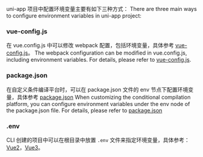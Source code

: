 uni-app 项目中配置环境变量主要有如下三种方式：
There are three main ways to configure environment variables in uni-app project:

### vue-config.js

在 vue.config.js 中可以修改 webpack 配置，包括环境变量，具体参考 [vue-config.js](/collocation/vue-config)。
The webpack configuration can be modified in vue.config.js, including environment variables. For details, please refer to [vue-config.js](/collocation/vue-config).

### package.json

在自定义条件编译平台时，可以在 package.json 文件的 env 节点下配置环境变量，具体参考 [package.json](/collocation/package)
When customizing the conditional compilation platform, you can configure environment variables under the env node of the package.json file. For details, please refer to [package.json](/collocation/package)

### .env

CLI 创建的项目中可以在根目录中放置 ``.env`` 文件来指定环境变量，具体参考：[Vue2](https://cli.vuejs.org/zh/guide/mode-and-env.html#%E7%8E%AF%E5%A2%83%E5%8F%98%E9%87%8F)，[Vue3](https://cn.vitejs.dev/guide/env-and-mode.html)。